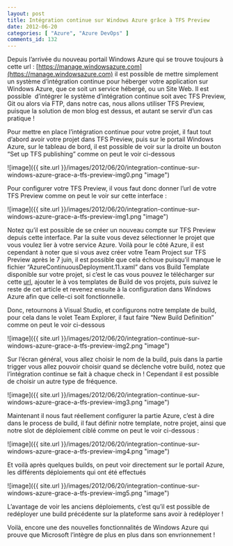 ```yaml
---
layout: post
title: Intégration continue sur Windows Azure grâce à TFS Preview
date: 2012-06-20
categories: [ "Azure", "Azure DevOps" ]
comments_id: 132 
---
```


Depuis l’arrivée du nouveau portail Windows Azure qui se trouve toujours à cette url : [https://manage.windowsazure.com](https://manage.windowsazure.com) il est possible de mettre simplement un système d’intégration continue pour héberger votre application sur Windows Azure, que ce soit un service hébergé, ou un Site Web. Il est possible  d’intégrer le système d’intégration continue soit avec TFS Preview, Git ou alors via FTP, dans notre cas, nous allons utiliser TFS Preview, puisque la solution de mon blog est dessus, et autant se servir d’un cas pratique !

Pour mettre en place l’intégration continue pour votre projet, il faut tout d’abord avoir votre projet dans TFS Preview, puis sur le portail Windows Azure, sur le tableau de bord, il est possible de voir sur la droite un bouton “Set up TFS publishing” comme on peut le voir ci-dessous

![image]({{ site.url }}/images/2012/06/20/integration-continue-sur-windows-azure-grace-a-tfs-preview-img0.png "image")

Pour configurer votre TFS Preview, il vous faut donc donner l’url de votre TFS Preview comme on peut le voir sur cette interface :

![image]({{ site.url }}/images/2012/06/20/integration-continue-sur-windows-azure-grace-a-tfs-preview-img1.png "image")

Notez qu’il est possible de se créer un nouveau compte sur TFS Preview depuis cette interface. Par la suite vous devez sélectionner le projet que vous voulez lier à votre service Azure. Voilà pour le côté Azure, il est cependant à noter que si vous avez créer votre Team Project sur TFS Preview après le 7 juin, il est possible que cela échoue puisqu’il manque le fichier “AzureContinuousDeployment.11.xaml” dans vos Build Template disponible sur votre projet, si c’est le cas vous pouvez le télécharger sur cette [url](http://blogs.msdn.com/cfs-file.ashx/__key/communityserver-components-postattachments/00-10-31-60-27/AzureContinuousDeployment.11.xaml), ajouter le à vos templates de Build de vos projets, puis suivez le reste de cet article et revenez ensuite à la configuration dans Windows Azure afin que celle-ci soit fonctionnelle.

Donc, retournons à Visual Studio, et configurons notre template de build, pour cela dans le volet Team Explorer, il faut faire “New Build Definition” comme on peut le voir ci-dessous

![image]({{ site.url }}/images/2012/06/20/integration-continue-sur-windows-azure-grace-a-tfs-preview-img2.png "image")

Sur l’écran général, vous allez choisir le nom de la build, puis dans la partie trigger vous allez pouvoir choisir quand se déclenche votre build, notez que l’intégration continue se fait à chaque check in ! Cependant il est possible de choisir un autre type de fréquence.

![image]({{ site.url }}/images/2012/06/20/integration-continue-sur-windows-azure-grace-a-tfs-preview-img3.png "image")

Maintenant il nous faut réellement configurer la partie Azure, c’est à dire dans le process de build, il faut définir notre template, notre projet, ainsi que notre slot de déploiement ciblé comme on peut le voir ci-dessous :

![image]({{ site.url }}/images/2012/06/20/integration-continue-sur-windows-azure-grace-a-tfs-preview-img4.png "image")

Et voilà après quelques builds, on peut voir directement sur le portail Azure, les différents déploiements qui ont été effectués

![image]({{ site.url }}/images/2012/06/20/integration-continue-sur-windows-azure-grace-a-tfs-preview-img5.png "image")

L’avantage de voir les anciens déploiements, c’est qu’il est possible de redéployer une build précédente sur la plateforme sans avoir à redéployer !

Voilà, encore une des nouvelles fonctionnalités de Windows Azure qui prouve que Microsoft l’intègre de plus en plus dans son envrionnement !
